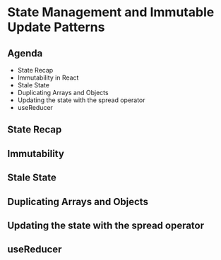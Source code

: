 # State Management and Immutable Update Patterns

## Agenda

* State Recap
* Immutability in React
* Stale State
* Duplicating Arrays and Objects
* Updating the state with the spread operator
* useReducer

## State Recap


## Immutability 


## Stale State


## Duplicating Arrays and Objects


## Updating the state with the spread operator


## useReducer

